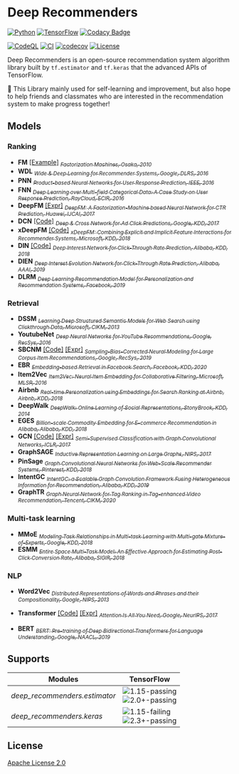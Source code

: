 # Deep Recommenders
[![Python](https://img.shields.io/badge/python-3.7_|_3.8-brightgreen)](requirements.txt)
[![TensorFlow](https://img.shields.io/badge/tensorflow-1.15_|_2.0+-brightgreen)](requirements.txt)
[![Codacy Badge](https://app.codacy.com/project/badge/Grade/c4b6335acf254697b80714b81e8154d7)](https://www.codacy.com/gh/LongmaoTeamTf/deep_recommenders/dashboard?utm_source=github.com&amp;utm_medium=referral&amp;utm_content=LongmaoTeamTf/deep_recommenders&amp;utm_campaign=Badge_Grade)

[![CodeQL](https://github.com/LongmaoTeamTf/deep_recommenders/actions/workflows/codeql-analysis.yml/badge.svg)](https://github.com/LongmaoTeamTf/deep_recommenders/actions/workflows/codeql-analysis.yml)
[![CI](https://github.com/LongmaoTeamTf/deep_recommenders/actions/workflows/continuous_integration.yml/badge.svg)](https://github.com/LongmaoTeamTf/deep_recommenders/actions/workflows/continuous_integration.yml)
[![codecov](https://codecov.io/gh/LongmaoTeamTf/deep_recommenders/branch/master/graph/badge.svg?token=X9VQCCLJJX)](https://codecov.io/gh/LongmaoTeamTf/deep_recommenders)
[![License](https://img.shields.io/badge/license-Apache_2.0-green)](LICENSE)

Deep Recommenders is an open-source recommendation system algorithm library 
built by `tf.estimator` and `tf.keras` that the advanced APIs of TensorFlow.
  
🤗️ This Library mainly used for self-learning and improvement, 
but also hope to help friends and classmates who are interested in the recommendation system to make progress together!

## Models

### Ranking

  - **FM** 
    [[Example]](deep_recommenders/estimator/examples/train_fm_with_movielens.py) 
    [<sub>
      *Factorization Machines, Osaka, 2010*
    </sub>](https://www.csie.ntu.edu.tw/~b97053/paper/Rendle2010FM.pdf)
  - **WDL**
    [<sub>
      *Wide & Deep Learning for Recommender Systems, Google, DLRS, 2016*
    </sub>](https://arxiv.org/abs/1606.07792)
  - **PNN**
    [<sub>
      *Product-based Neural Networks for User Response Prediction, IEEE, 2016*
    </sub>](https://arxiv.org/abs/1611.00144)
  - **FNN**
    [<sub>
      *Deep Learning over Multi-field Categorical Data: A Case Study on User Response Prediction, RayCloud, ECIR, 2016*
    </sub>](https://arxiv.org/abs/1601.02376)
  - **DeepFM** 
    [[Expr]](experiments/deepfm.ipynb) 
    [<sub>
      *DeepFM: A Factorization-Machine based Neural Network for CTR Prediction, Huawei, IJCAI, 2017*
    </sub>](https://www.ijcai.org/proceedings/2017/0239.pdf)
  - **DCN** 
    [[Code]](deep_recommenders/keras/models/ranking/dcn.py) 
    [<sub>
      *Deep & Cross Network for Ad Click Predictions, Google, KDD, 2017*
    </sub>](https://arxiv.org/abs/1708.05123)
  - **xDeepFM** 
    [[Code]](deep_recommenders/keras/models/ranking/xdeepfm.py) 
    [<sub>
      *xDeepFM: Combining Explicit and Implicit Feature Interactions for Recommender Systems, Microsoft, KDD, 2018*
    </sub>](https://arxiv.org/pdf/1803.05170.pdf)
  - **DIN** 
    [[Code]](deep_recommenders/keras/models/ranking/din.py) 
    [<sub>
      *Deep Interest Network for Click-Through Rate Prediction, Alibaba, KDD, 2018*
    </sub>](https://arxiv.org/abs/1706.06978)   
  - **DIEN**
    [<sub>
      *Deep Interest Evolution Network for Click-Through Rate Prediction, Alibaba, AAAI, 2019*
    </sub>](https://arxiv.org/abs/1809.03672)
  - **DLRM**
    [<sub>
      *Deep Learning Recommendation Model for Personalization and Recommendation Systems, Facebook, 2019*
    </sub>](https://arxiv.org/abs/1906.00091)

### Retrieval

  - **DSSM**
    [<sub>
      *Learning Deep Structured Semantic Models for Web Search using Clickthrough Data, Microsoft, CIKM, 2013*
    </sub>](https://dl.acm.org/doi/10.1145/2505515.2505665)
  - **YoutubeNet**
    [<sub>
      *Deep Neural Networks for YouTube Recommendations, Google, RecSys, 2016*
    </sub>](https://static.googleusercontent.com/media/research.google.com/zh-CN//pubs/archive/45530.pdf)
  - **SBCNM** 
    [[Code]](deep_recommenders/keras/models/retrieval/sbcnm.py) 
    [[Expr]](experiments/deep_retrieval.ipynb)
    [<sub>
      *Sampling-Bias-Corrected Neural Modeling for Large Corpus Item Recommendations, Google, RecSys, 2019*
    </sub>](https://dl.acm.org/doi/10.1145/3298689.3346996)
  - **EBR**
    [<sub>
      *Embedding-based Retrieval in Facebook Search, Facebook, KDD, 2020*
    </sub>](https://arxiv.org/abs/2006.11632)
  - **Item2Vec**
    [<sub>
      *Item2Vec: Neural Item Embedding for Collaborative Filtering, Microsoft, MLSP, 2016*
    </sub>](https://arxiv.org/vc/arxiv/papers/1603/1603.04259v2.pdf)
  - **Airbnb**
    [<sub>
      *Real-time Personalization using Embeddings for Search Ranking at Airbnb, Airbnb, KDD, 2018*
    </sub>](https://dl.acm.org/doi/10.1145/3219819.3219885)
  - **DeepWalk**
    [<sub>
      *DeepWalk: Online Learning of Social Representations, StonyBrook, KDD, 2014*
    </sub>](https://arxiv.org/abs/1403.6652)
  - **EGES**
    [<sub>
      *Billion-scale Commodity Embedding for E-commerce Recommendation in Alibaba, Alibaba, KDD, 2018*
    </sub>](https://arxiv.org/abs/1803.02349)
  - **GCN** 
    [[Code]](deep_recommenders/keras/models/retrieval/gcn.py#L16) 
    [[Expr]](experiments/gcn.ipynb)
    [<sub>
      *Semi-Supervised Classification with Graph Convolutional Networks, ICLR, 2017*
    </sub>](https://arxiv.org/abs/1609.02907)       
  - **GraphSAGE**
    [<sub>
      *Inductive Representation Learning on Large Graphs, NIPS, 2017*
    </sub>](https://arxiv.org/abs/1706.02216)
  - **PinSage**
    [<sub>
      *Graph Convolutional Neural Networks for Web-Scale Recommender Systems, Pinterest, KDD, 2018*
    </sub>](https://arxiv.org/abs/1806.01973)
  - **IntentGC**
    [<sub>
      *IntentGC: a Scalable Graph Convolution Framework Fusing Heterogeneous Information for Recommendation, Alibaba, KDD, 2019*
    </sub>](https://arxiv.org/abs/1907.12377)
  - **GraphTR**
    [<sub>
      *Graph Neural Network for Tag Ranking in Tag-enhanced Video Recommendation, Tencent, CIKM, 2020*
    </sub>](https://dl.acm.org/doi/abs/10.1145/3340531.3416021)
    
### Multi-task learning

  - **MMoE**
    [<sub>
      *Modeling Task Relationships in Multi-task Learning with Multi-gate Mixture-of-Experts, Google, KDD, 2018*
    </sub>](https://dl.acm.org/doi/pdf/10.1145/3219819.3220007)
  - **ESMM**
    [<sub>
      *Entire Space Multi-Task Model: An Effective Approach for Estimating Post-Click Conversion Rate, Alibaba, SIGIR, 2018*
    </sub>](https://arxiv.org/pdf/1804.07931.pdf)

### NLP

  - **Word2Vec**
    [<sub>
      *Distributed Representations of Words and Phrases and their Compositionality, Google, NIPS, 2013*
    </sub>](https://papers.nips.cc/paper/2013/file/9aa42b31882ec039965f3c4923ce901b-Paper.pdf)

  - **Transformer** 
    [[Code]](deep_recommenders/keras/models/nlp/transformer.py) 
    [[Expr]](experiments/transformer.ipynb)
    [<sub>
      *Attention Is All You Need, Google, NeurlPS, 2017*
    </sub>](https://arxiv.org/abs/1706.03762)

  - **BERT**
    [<sub>
      *BERT: Pre-training of Deep Bidirectional Transformers for Language Understanding, Google, NAACL, 2019*
    </sub>](https://arxiv.org/abs/1810.04805)

## Supports

[1.15-passing]: https://img.shields.io/badge/1.15-passing-brightgreen
[1.15-failing]: https://img.shields.io/badge/1.15-failing-red
[2.0+-passing]: https://img.shields.io/badge/2.0+-passing-brightgreen
[2.3+-passing]: https://img.shields.io/badge/2.3+-passing-brightgreen

| Modules | TensorFlow |
| ------- | ---------------- |
| *deep_recommenders.estimator* | ![1.15-passing]<br>![2.0+-passing]
| *deep_recommenders.keras* | ![1.15-failing]<br>![2.3+-passing]

## License
[Apache License 2.0](LICENSE)